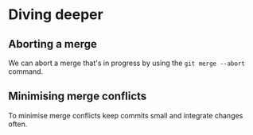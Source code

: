 # Diving deeper

## Aborting a merge

We can abort a merge that's in progress by using the `git merge --abort`
command.

## Minimising merge conflicts

To minimise merge conflicts keep commits small and integrate changes often.

